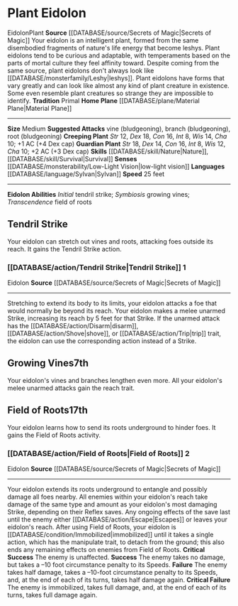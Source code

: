 ﻿---
id: '9'
land_speed: '25'
language:
- '[[DATABASE/language/Sylvan|Sylvan]]'
max_speed: '25'
name: Plant Eidolon
rarity: Common
sense:
- '[[DATABASE/monsterability/Low-Light Vision|low-light vision]]'
size: Medium
skill:
- '[[DATABASE/skill/Nature|Nature]]'
- '[[DATABASE/skill/Survival|Survival]]'
source: '[[DATABASE/source/Secrets of Magic|Secrets of Magic]]'
speed:
- 25 feet
tradition:
- Primal
trait:
- '[[DATABASE/trait/Eidolon|Eidolon]]'
- '[[DATABASE/trait/Plant|Plant]]'
type: Summoner Eidolon

---
# Plant Eidolon

<span class="item-trait">Eidolon</span><span class="item-trait">Plant</span>
**Source** [[DATABASE/source/Secrets of Magic|Secrets of Magic]] 
Your eidolon is an intelligent plant, formed from the same disembodied fragments of nature's life energy that become leshys. Plant eidolons tend to be curious and adaptable, with temperaments based on the parts of mortal culture they feel affinity toward. Despite coming from the same source, plant eidolons don't always look like [[DATABASE/monsterfamily/Leshy|leshys]]. Plant eidolons have forms that vary greatly and can look like almost any kind of plant creature in existence. Some even resemble plant creatures so strange they are impossible to identify.
**Tradition** Primal
**Home Plane** [[DATABASE/plane/Material Plane|Material Plane]]

---
**Size** Medium
**Suggested Attacks** vine (bludgeoning), branch (bludgeoning), root (bludgeoning) 
**Creeping Plant** _Str_ 12, _Dex_ 18, _Con_ 16, _Int_ 8, _Wis_ 14, _Cha_ 10; +1 AC (+4 Dex cap)
**Guardian Plant** _Str_ 18, _Dex_ 14, _Con_ 16, _Int_ 8, _Wis_ 12, _Cha_ 10; +2 AC (+3 Dex cap)
**Skills** [[DATABASE/skill/Nature|Nature]], [[DATABASE/skill/Survival|Survival]]
**Senses** [[DATABASE/monsterability/Low-Light Vision|low-light vision]]
**Languages** [[DATABASE/language/Sylvan|Sylvan]]
**Speed** 25 feet

---
**Eidolon Abilities** _Initial_ tendril strike; _Symbiosis_ growing vines; _Transcendence_ field of roots

## Tendril Strike

Your eidolon can stretch out vines and roots, attacking foes outside its reach. It gains the Tendril Strike action.

### [[DATABASE/action/Tendril Strike|Tendril Strike]] <span class="action-icon">1</span>

<span class="item-trait">Eidolon</span>
**Source** [[DATABASE/source/Secrets of Magic|Secrets of Magic]]

---
Stretching to extend its body to its limits, your eidolon attacks a foe that would normally be beyond its reach. Your eidolon makes a melee unarmed Strike, increasing its reach by 5 feet for that Strike. If the unarmed attack has the [[DATABASE/action/Disarm|disarm]], [[DATABASE/action/Shove|shove]], or [[DATABASE/action/Trip|trip]] trait, the eidolon can use the corresponding action instead of a Strike.

## Growing Vines<span class="item-type">7th</span>

Your eidolon's vines and branches lengthen even more. All your eidolon's melee unarmed attacks gain the reach trait.

## Field of Roots<span class="item-type">17th</span>

Your eidolon learns how to send its roots underground to hinder foes. It gains the Field of Roots activity.

### [[DATABASE/action/Field of Roots|Field of Roots]] <span class="action-icon">2</span>

<span class="item-trait">Eidolon</span>
**Source** [[DATABASE/source/Secrets of Magic|Secrets of Magic]]

---
Your eidolon extends its roots underground to entangle and possibly damage all foes nearby. All enemies within your eidolon's reach take damage of the same type and amount as your eidolon's most damaging Strike, depending on their Reflex saves. Any ongoing effects of the save last until the enemy either [[DATABASE/action/Escape|Escapes]] or leaves your eidolon's reach. After using Field of Roots, your eidolon is [[DATABASE/condition/Immobilized|immobilized]] until it takes a single action, which has the manipulate trait, to detach from the ground; this also ends any remaining effects on enemies from Field of Roots.
**Critical Success** The enemy is unaffected.
**Success** The enemy takes no damage, but takes a –10 foot circumstance penalty to its Speeds.
**Failure** The enemy takes half damage, takes a –10-foot circumstance penalty to its Speeds, and, at the end of each of its turns, takes half damage again.
**Critical Failure** The enemy is immobilized, takes full damage, and, at the end of each of its turns, takes full damage again.